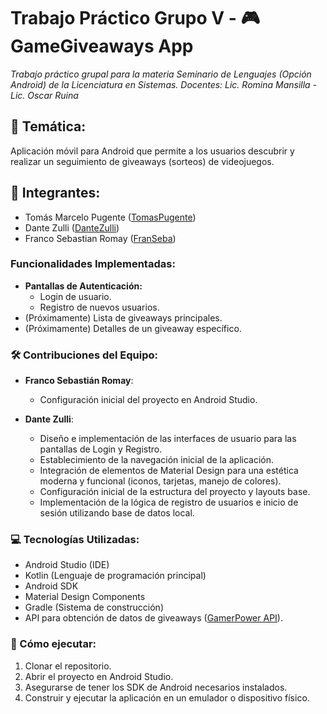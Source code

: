 # Trabajo Práctico Grupo V - 🎮 GameGiveaways App
*Trabajo práctico grupal para la materia Seminario de Lenguajes (Opción Android) de la Licenciatura en Sistemas.*
*Docentes: Lic. Romina Mansilla - Lic. Oscar Ruina*

## 🎯 Temática:
Aplicación móvil para Android que permite a los usuarios descubrir y realizar un seguimiento de giveaways (sorteos) de videojuegos.

## 👥 Integrantes:

- Tomás Marcelo Pugente ([TomasPugente](https://github.com/TomasPugente))
- Dante Zulli ([DanteZulli](https://github.com/DanteZulli))
- Franco Sebastian Romay ([FranSeba](https://github.com/FranSeba))

### Funcionalidades Implementadas:

- **Pantallas de Autenticación:**
  - Login de usuario.
  - Registro de nuevos usuarios.
- (Próximamente) Lista de giveaways principales.
- (Próximamente) Detalles de un giveaway específico.

### 🛠️ Contribuciones del Equipo:

- **Franco Sebastián Romay**:
    - Configuración inicial del proyecto en Android Studio.

- **Dante Zulli**:
    - Diseño e implementación de las interfaces de usuario para las pantallas de Login y Registro.
    - Establecimiento de la navegación inicial de la aplicación.
    - Integración de elementos de Material Design para una estética moderna y funcional (iconos, tarjetas, manejo de colores).
    - Configuración inicial de la estructura del proyecto y layouts base.
    - Implementación de la lógica de registro de usuarios e inicio de sesión utilizando base de datos local.

### 💻 Tecnologías Utilizadas:

- Android Studio (IDE)
- Kotlin (Lenguaje de programación principal)
- Android SDK
- Material Design Components
- Gradle (Sistema de construcción)
- API para obtención de datos de giveaways ([GamerPower API](https://www.gamerpower.com/api-read)).

### 🚀 Cómo ejecutar:
1.  Clonar el repositorio.
2.  Abrir el proyecto en Android Studio.
3.  Asegurarse de tener los SDK de Android necesarios instalados.
4.  Construir y ejecutar la aplicación en un emulador o dispositivo físico.

